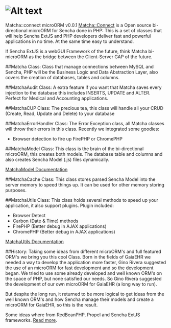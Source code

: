 ![Alt text](/press/matcha-connect.png)
=====================

Matcha::connect microORM v0.0.1
[Matcha::Connect](http://www.matchaconnect.com/) is a Open source bi-directional microORM for Sencha done in PHP:
This is a set of classes that will help Sencha ExtJS and PHP developers deliver fast and powerful
applications in no time. At the same time easy to understand.

If Sencha ExtJS is a webGUI Framework of the future, think Matcha bi-microORM as the bridge between the
Client-Server GAP of the future.

##Matcha Class:
Class that manage connections between MySQL and Sencha, PHP will be the Business Logic and Data Abstraction
Layer, also covers the creation of databases, tables and columns.

##MatchaAudit Class:
A extra feature if you want that Matcha saves every injection to the database
this includes INSERTS, UPDATE and ALTER. Perfect for Medical and Accounting applications.

##MatchaCUP Class:
The precious tea, this class will handle all your CRUD (Create, Read, Update and Delete) to your database

##MatchaErrorHandler Class:
The Error Exception class, all Matcha classes will throw their errors in this class.
Recently we integrated some goodies:
 - Browser detection to fire up FirePHP or ChromePHP

##MatchaModel Class:
This class is the brain of the bi-directional microORM, this creates both models. The database table and columns
and also creates Sencha Model (.js) files dynamically.

[MatchaModel Documentation](documentation/MatchaModel.md)

##MatchaCache Class:
This class stores parsed Sencha Model into the server memory to speed things up. It can be used for other memory
storing purposes.

##MatchaUtils Class:
This class holds several methods to speed up your application, it also support plugins.
Plugin included:
* Browser Detect
* Carbon (Date & Time) methods
* FirePHP (Better debug in AJAX applications)
* ChromePHP (Better debug in AJAX applications)

[MatchaUtils Documentation](documentation/MatchaUtils.md)

##History:
Taking some ideas from different microORM's and full featured ORM's we bring you this cool Class.
Born in the fields of GaiaEHR we needed a way to develop the application more faster, 
Gino Rivera suggested the use of an microORM for fast development and so the development began.
We tried to use some already developed and well known ORM's on the space of PHP, but none satisfied 
our needs. So Gino Rivera suggested the development of our own microORM for GaiaEHR (a long way to run).

But despite the long run, it returned to be more logical to get ideas from the well known ORM's 
and how Sencha manage their models and create a microORM for GaiaEHR, so this is the result.

Some ideas where from RedBeanPHP, Propel and Sencha ExtJS frameworks.
[Read more](http://www.matchaconnect.com/).
